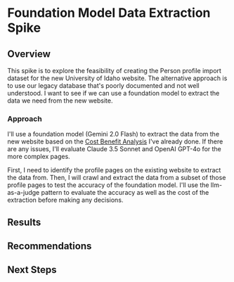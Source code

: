 # Foundation Model Data Extraction Spike

## Overview

This spike is to explore the feasibility of creating the Person profile import dataset for the new University of Idaho website. The alternative approach is to use our legacy database that's poorly documented and not well understood. I want to see if we can use a foundation model to extract the data we need from the new website.

### Approach

I'll use a foundation model (Gemini 2.0 Flash) to extract the data from the new website based on the [Cost Benefit Analysis](./model-cost-benefit-analysis.md) I've already done. If there are any issues, I'll evaluate Claude 3.5 Sonnet and OpenAI GPT-4o for the more complex pages.

First, I need to identify the profile pages on the existing website to extract the data from. Then, I will crawl and extract the data from a subset of those profile pages to test the accuracy of the foundation model. I'll use the llm-as-a-judge pattern to evaluate the accuracy as well as the cost of the extraction before making any decisions.

## Results

## Recommendations

## Next Steps
